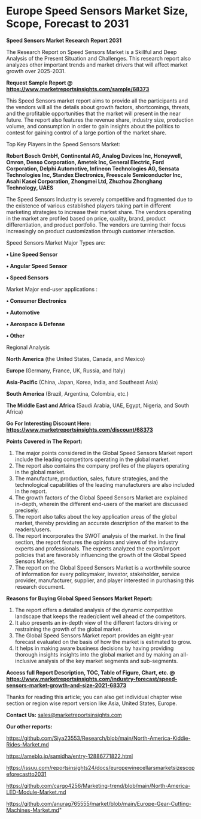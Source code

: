 # Europe Speed Sensors Market Size, Scope, Forecast to 2031

<strong>Speed Sensors Market Research Report 2031</strong>

The Research Report on Speed Sensors Market is a Skillful and Deep Analysis of the Present Situation and Challenges. This research report also analyzes other important trends and market drivers that will affect market growth over 2025-2031.

<strong>Request Sample Report @ <a href=https://www.marketreportsinsights.com/sample/68373>https://www.marketreportsinsights.com/sample/68373</a></strong>

This Speed Sensors market report aims to provide all the participants and the vendors will all the details about growth factors, shortcomings, threats, and the profitable opportunities that the market will present in the near future. The report also features the revenue share, industry size, production volume, and consumption in order to gain insights about the politics to contest for gaining control of a large portion of the market share.

Top Key Players in the Speed Sensors Market:

<strong>Robert Bosch GmbH, Continental AG, Analog Devices Inc, Honeywell, Omron, Denso Corporation, Ametek Inc, General Electric, Ford Corporation, Delphi Automotive, Infineon Technologies AG, Sensata Technologies Inc, Standex Electronics, Freescale Semiconductor Inc, Asahi Kasei Corporation, Zhongmei Ltd, Zhuzhou Zhonghang Technology, UAES</strong>

The Speed Sensors Industry is severely competitive and fragmented due to the existence of various established players taking part in different marketing strategies to increase their market share. The vendors operating in the market are profiled based on price, quality, brand, product differentiation, and product portfolio. The vendors are turning their focus increasingly on product customization through customer interaction.

Speed Sensors Market Major Types are:

<strong>• Line Speed Sensor

• Angular Speed Sensor

• Speed Sensors</strong>

Market Major end-user applications :

<strong>• Consumer Electronics

• Automotive

• Aerospace & Defense

• Other</strong>

Regional Analysis

</u><strong><b>North America</b></strong> (the United States, Canada, and Mexico)

<strong><b>Europe </b></strong>(Germany, France, UK, Russia, and Italy)

<strong><b>Asia-Pacific</b></strong> (China, Japan, Korea, India, and Southeast Asia)

<strong><b>South America</b></strong> (Brazil, Argentina, Colombia, etc.)

<strong><b>The Middle East and Africa</b></strong> (Saudi Arabia, UAE, Egypt, Nigeria, and South Africa)

<strong>Go For Interesting Discount Here: <a href=https://www.marketreportsinsights.com/discount/68373>https://www.marketreportsinsights.com/discount/68373</a></strong>

<strong>Points Covered in The Report:</strong>
<ol>
  <li>The major points considered in the Global Speed Sensors Market report include the leading competitors operating in the global market.</li>
  <li>The report also contains the company profiles of the players operating in the global market.</li>
  <li>The manufacture, production, sales, future strategies, and the technological capabilities of the leading manufacturers are also included in the report.</li>
  <li>The growth factors of the Global Speed Sensors Market are explained in-depth, wherein the different end-users of the market are discussed precisely.</li>
  <li>The report also talks about the key application areas of the global market, thereby providing an accurate description of the market to the readers/users.</li>
  <li>The report incorporates the SWOT analysis of the market. In the final section, the report features the opinions and views of the industry experts and professionals. The experts analyzed the export/import policies that are favorably influencing the growth of the Global Speed Sensors Market.</li>
  <li>The report on the Global Speed Sensors Market is a worthwhile source of information for every policymaker, investor, stakeholder, service provider, manufacturer, supplier, and player interested in purchasing this research document.</li>
</ol>
<strong>Reasons for Buying Global Speed Sensors Market Report:</strong>

<ol>
  <li>The report offers a detailed analysis of the dynamic competitive landscape that keeps the reader/client well ahead of the competitors.</li>
  <li>It also presents an in-depth view of the different factors driving or restraining the growth of the global market.</li>
  <li>The Global Speed Sensors Market report provides an eight-year forecast evaluated on the basis of how the market is estimated to grow.</li>
  <li>It helps in making aware business decisions by having providing thorough insights insights into the global market and by making an all-inclusive analysis of the key market segments and sub-segments.</li>
</ol>
<strong>Access full Report Description, TOC, Table of Figure, Chart, etc. @ <a href=https://www.marketreportsinsights.com/industry-forecast/speed-sensors-market-growth-and-size-2021-68373>https://www.marketreportsinsights.com/industry-forecast/speed-sensors-market-growth-and-size-2021-68373</a></strong>


Thanks for reading this article; you can also get individual chapter wise section or region wise report version like Asia, United States, Europe.

<strong>Contact Us:</strong>
sales@marketreportsinsights.com

<strong>Our other reports:</strong>

<a href=https://github.com/Siya23553/Research/blob/main/North-America-Kiddie-Rides-Market.md>https://github.com/Siya23553/Research/blob/main/North-America-Kiddie-Rides-Market.md</a>

<a href=https://ameblo.jp/samidha/entry-12886771822.html>https://ameblo.jp/samidha/entry-12886771822.html</a>

<a href=https://issuu.com/reportsinsights24/docs/europewinecellarsmarketsizescopeforecastto2031>https://issuu.com/reportsinsights24/docs/europewinecellarsmarketsizescopeforecastto2031</a>

<a href=https://github.com/cargo4256/Marketing-trend/blob/main/North-America-LED-Module-Market.md>https://github.com/cargo4256/Marketing-trend/blob/main/North-America-LED-Module-Market.md</a>

<a href=https://github.com/anurag765555/market/blob/main/Europe-Gear-Cutting-Machines-Market.md>https://github.com/anurag765555/market/blob/main/Europe-Gear-Cutting-Machines-Market.md</a>"
